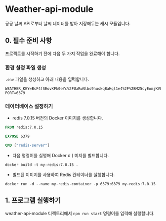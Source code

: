 # Weather-api-module

공공 날씨 API로부터 날씨 데이터를 받아 저장해두는 캐시 모듈입니다.

## 0. 필수 준비 사항

프로젝트를 시작하기 전에 다음 두 가지 작업을 완료해야 합니다.

### 환경 설정 파일 생성

`.env` 파일을 생성하고 아래 내용을 입력합니다.
<br>

```shell
WEATHER_KEY=BsF4fSEovKFk0eYc%2FUaRwNlbs9huskqBaHql1e4%2F%2BM25cyEomjKVObFYnhwqnEeLJUz7kfeNLO3zDpzxnd%2Foew%3D%3D
PORT=6379
```

### 데이터베이스 설정하기

-   redis 7.0.15 버전의 Docker 이미지를 생성합니다.

```dockerfile
FROM redis:7.0.15

EXPOSE 6379

CMD ["redis-server"]
```

-   다음 명령어를 실행해 Docker dㅣ미지를 빌드합니다.

```shell
docker build -t my-redis:7.0.15 .
```

-   빌드된 이미지를 사용하여 Redis 컨테이너를 실행합니다.

```shell
docker run -d --name my-redis-container -p 6379:6379 my-redis:7.0.15
```

## 1. 프로그램 실행하기
weather-api-module 디렉토리에서 `npm run start` 명령어를 입력해 실행합니다.

